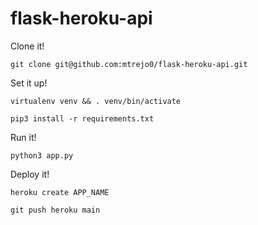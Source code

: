 # flask-heroku-api


Clone it!

`git clone git@github.com:mtrejo0/flask-heroku-api.git`

Set it up!
 
`virtualenv venv && . venv/bin/activate`

`pip3 install -r requirements.txt`


Run it!

`python3 app.py`


Deploy it!


`heroku create APP_NAME`

`git push heroku main`
